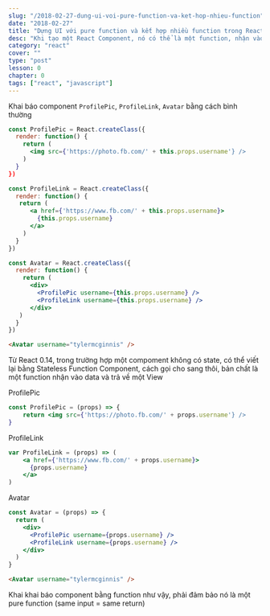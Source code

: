 ```yaml
---
slug: "/2018-02-27-dung-ui-voi-pure-function-va-ket-hop-nhieu-function"
date: "2018-02-27"
title: "Dựng UI với pure function và kết hợp nhiều function trong React"
desc: "Khi tạo một React Component, nó có thể là một function, nhận vào tham số, thay vì trả về giá trị, function này trả về UI"
category: "react"
cover: ""
type: "post"
lesson: 0
chapter: 0
tags: ["react", "javascript"]
---
```


Khai báo component `ProfilePic`, `ProfileLink`, `Avatar` bằng cách bình thường

```jsx
const ProfilePic = React.createClass({
  render: function() {
    return (
      <img src={'https://photo.fb.com/' + this.props.username'} />
    )
  }
})
```

```jsx
const ProfileLink = React.createClass({
  render: function() {
   return (
      <a href={'https://www.fb.com/' + this.props.username}>
        {this.props.username}
      </a>
    )
  }
})
```

```jsx
const Avatar = React.createClass({
  render: function() {
    return (
      <div>
        <ProfilePic username={this.props.username} />
        <ProfileLink username={this.props.username} />
      </div>
   )
  }
})
```

```html
<Avatar username="tylermcginnis" />
```

Từ React 0.14, trong trường hợp một compoment không có state, có thể viết lại bằng Stateless Function Component, cách gọi cho sang thôi, bản chất là một function nhận vào data và trả về một View

ProfilePic

```jsx
const ProfilePic = (props) => {
    return <img src={'https://photo.fb.com/' + props.username'} />
}
```

ProfileLink

```jsx
var ProfileLink = (props) => (
    <a href={'https://www.fb.com/' + props.username}>
      {props.username}
    </a>
)
```

Avatar

```jsx
const Avatar = (props) => {
  return (
    <div>
      <ProfilePic username={props.username} />
      <ProfileLink username={props.username} />
    </div>
  )
}
```

```html
<Avatar username="tylermcginnis" />
```


Khai khai báo component bằng function như vậy, phải đảm bảo nó là một pure function (same input = same return)